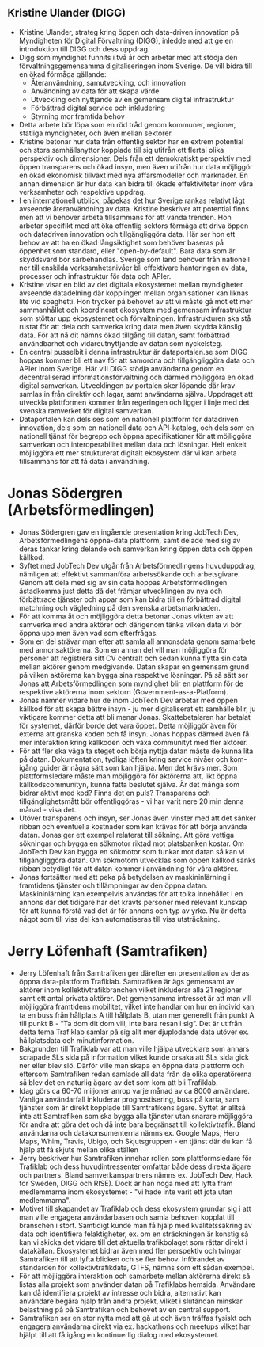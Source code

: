 ## Kristine Ulander (DIGG)
* Kristine Ulander, strateg kring öppen och data-driven innovation på Myndigheten för Digital Förvaltning (DIGG), inledde med att ge en introduktion till DIGG och dess uppdrag.
* Digg som myndighet funnits i två år och arbetar med att stödja den förvaltningsgemensamma digitaliseringen inom Sverige. De vill bidra till en ökad förmåga gällande:
	* Återanvändning, samutveckling, och innovation
	* Användning av data för att skapa värde
	* Utveckling och nyttjande av en gemensam digital infrastruktur
	* Förbättrad digital service och inkludering
	* Styrning mor framtida behov
* Detta arbete bör löpa som en röd tråd genom kommuner, regioner, statliga myndigheter, och även mellan sektorer.
* Kristine betonar hur data från offentlig sektor har en extrem potential och stora samhällsnyttor kopplade till sig utifrån ett flertal olika perspektiv och dimensioner. Dels från ett demokratiskt perspektiv med öppen transparens och ökad insyn, men även utifrån hur data möjliggör en ökad ekonomisk tillväxt med nya affärsmodeller och marknader. En annan dimension är hur data kan bidra till ökade effektiviteter inom våra verksamheter och respektive uppdrag.
* I en internationell utblick, påpekas det hur Sverige rankas relativt lågt avseende återanvändning av data. Kristine beskriver att potential finns men att vi behöver arbeta tillsammans för att vända trenden. Hon arbetar specifikt med att öka offentlig sektors förmåga att driva öppen och datadriven innovation och tillgängliggöra data. Här ser hon ett behov av att ha en ökad långsiktighet som behöver baseras på öppenhet som standard, eller "open-by-default".  Bara data som är skyddsvärd bör särbehandlas. Sverige som land behöver från nationell ner till enskilda verksamhetsnivåer bli effektivare hanteringen av data, processer och infrastruktur för data och APIer.
* Kristine visar en bild av det digitala ekosystemet mellan myndigheter avseende datadelning där kopplingen mellan organisationer kan liknas lite vid spaghetti. Hon trycker på behovet av att vi måste gå mot ett mer sammanhållet och koordinerat ekosystem med gemensam infrastruktur som stöttar upp ekosystemet och förvaltningen. Infrastrukturen ska stå rustat för att dela och samverka kring data men även skydda känslig data. För att nå dit nämns ökad tillgång till datan, samt förbättrad användbarhet och vidareutnyttjande av datan som nyckelsteg.
* En central pusselbit i denna infrastruktur är dataportalen.se som DIGG hoppas kommer bli ett nav för att samordna och tillgängliggöra data och APIer inom Sverige. Här vill DIGG stödja användarna genom en decentraliserad informationsförvaltning och därmed möjliggöra en ökad digital samverkan. Utvecklingen av portalen sker löpande där krav samlas in från direktiv och lagar, samt användarna själva. Uppdraget att utveckla plattformen kommer från regeringen och ligger i linje med det svenska ramverket för digital samverkan. 
* Dataportalen kan dels ses som en nationell plattform för datadriven innovation, dels som en nationell data och API-katalog, och dels som en nationell tjänst för begrepp och öppna specifikationer för att möjliggöra samverkan och interoperabilitet mellan data och lösningar. Helt enkelt möjliggöra ett mer strukturerat digitalt ekosystem där vi kan arbeta tillsammans för att få data i användning.
  
# Jonas Södergren (Arbetsförmedlingen)
* Jonas Södergren gav en ingående presentation kring JobTech Dev, Arbetsförmedlingens öppna-data plattform, samt delade med sig av deras tankar kring delande och samverkan kring öppen data och öppen källkod.
* Syftet med JobTech Dev utgår från Arbetsförmedlingens huvuduppdrag, nämligen att effektivt sammanföra arbetssökande och arbetsgivare. Genom att dela med sig av sin data hoppas Arbetsförmedlingen åstadkomma just detta då det främjar utvecklingen av nya och förbättrade tjänster och appar som kan bidra till en förbättrad digital matchning och vägledning på den svenska arbetsmarknaden.
* För att komma åt och möjliggöra detta betonar Jonas vikten av att samverka med andra aktörer och därigenom tänka vilken data vi bör öppna upp men även vad som efterfrågas.
* Som en del strävar man efter att samla all annonsdata genom samarbete med annonsaktörerna. Som en annan del vill man möjliggöra för personer att registrera sitt CV centralt och sedan kunna flytta sin data mellan aktörer genom medgivande. Datan skapar en gemensam grund på vilken aktörerna kan bygga sina respektive lösningar. På så sätt ser Jonas att Arbetsförmedlingen som myndighet blir en plattform för de respektive aktörerna inom sektorn (Government-as-a-Platform).
* Jonas nämner vidare hur de inom JobTech Dev arbetar med öppen källkod för att skapa bättre insyn - ju mer digitaliserat ett samhälle blir, ju viktigare kommer detta att bli menar Jonas. Skattebetalaren har betalat för systemet, därför borde det vara öppet. Detta möjliggör även för externa att granska koden och få insyn. Jonas hoppas därmed även få mer interaktion kring källkoden och växa communityt med fler aktörer. 
* För att fler ska våga ta steget och börja nyttja datan måste de kunna lita på datan. Dokumentation, tydliga löften kring service nivåer och kom-igång guider är några sätt som kan hjälpa. Men det krävs mer. Som plattformsledare måste man möjliggöra för aktörerna att, likt öppna källkodscommunityn, kunna fatta beslutet själva. Är det många som bidrar aktivt med kod? Finns det en puls? Transparens och tillgänglighetsmått bör offentliggöras - vi har varit nere 20 min denna månad - visa det.
* Utöver transparens och insyn, ser Jonas även vinster med att det sänker ribban och eventuella kostnader som kan krävas för att börja använda datan. Jonas ger ett exempel relaterat till sökning. Att göra vettiga sökningar och bygga en sökmotor riktad mot platsbanken kostar. Om JobTech Dev kan bygga en sökmotor som funkar mot datan så kan vi tillgängliggöra datan. Om sökmotorn utvecklas som öppen källkod sänks ribban betydligt för att datan kommer i användning för våra aktörer.
* Jonas fortsätter med att peka på betydelsen av maskininlärning i framtidens tjänster och tillämpningar av den öppna datan. Maskininlärning kan exempelvis användas för att tolka innehållet i en annons där det tidigare har det krävts personer med relevant kunskap för att kunna förstå vad det är för annons och typ av yrke. Nu är detta något som till viss del kan automatiseras till viss utsträckning.

# Jerry Löfenhaft (Samtrafiken)
* Jerry Löfenhaft från Samtrafiken ger därefter en presentation av deras öppna data-plattform Trafiklab. Samtrafiken är ägs gemensamt av aktörer inom kollektivtrafikbranchen vilket inkluderar alla 21 regioner samt ett antal privata aktörer. Det gemensamma intresset är att man vill möjliggöra framtidens mobilitet, vilket inte handlar om hur en individ kan ta en buss från hållplats A till hållplats B, utan mer generellt från punkt A till punkt B - ”Ta dom dit dom vill, inte bara resan i sig”. Det är utifrån detta tema Trafiklab samlar på sig allt mer djuplodande data utöver ex. hållplatsdata och minutinformation.
* Bakgrunden till Trafiklab var att man ville hjälpa utvecklare som annars scrapade SLs sida på information vilket kunde orsaka att SLs sida gick ner eller blev slö. Därför ville man skapa en öppna data plattform och eftersom Samtrafiken redan samlade all data från de olika operatörerna så blev det en naturlig ägare av det som kom att bli Trafiklab.
* Idag görs ca 60-70 miljoner anrop varje månad av ca 8000 användare. Vanliga användarfall inkluderar prognostisering, buss på karta, sam tjänster som är direkt kopplade till Samtrafikens ägare. Syftet är alltså inte att Samtrafiken som ska bygga alla tjänster utan snarare möjliggöra för andra att göra det och då inte bara begränsat till kollektivtrafik. Bland användarna och datakonsumenterna nämns ex. Google Maps, Hero Maps, Whim, Travis, Ubigo, och Skjutsgruppen - en tjänst där du kan få hjälp att få skjuts mellan olika ställen
* Jerry beskriver hur Samtrafiken innehar rollen som plattformsledare för Trafiklab och dess huvudintressenter omfattar både dess direkta ägare och partners. Bland samverkanspartners nämns ex. JobTech Dev, Hack for Sweden, DIGG och RISE). Dock är han noga med att lyfta fram medlemmarna inom ekosystemet - "vi hade inte varit ett jota utan medlemmarna".
* Motivet till skapandet av Trafiklab och dess ekosystem grundar sig i att man ville engagera användarbasen och samla behoven kopplat till branschen i stort. Samtidigt kunde man få hjälp med kvalitetssäkring av data och identifiera felaktigheter, ex. om en sträckningen är konstig så kan vi skicka det vidare till det aktuella trafikbolaget som rättar direkt i datakällan. Ekosystemet bidrar även med fler perspektiv och tvingar Samtrafiken till att lyfta blicken och se fler behov. Införandet av standarden för kollektivtrafikdata, GTFS, nämns som ett sådan exempel.
* För att möjliggöra interaktion och samarbete mellan aktörerna direkt så listas alla projekt som använder datan på Trafiklabs hemsida. Användare kan då identifiera projekt av intresse och bidra, alternativt kan användare begära hjälp från andra projekt, vilket i slutändan minskar belastning på på Samtrafiken och behovet av en central support.
* Samtrafiken ser en stor nytta med att gå ut och även träffas fysiskt och engagera användarna direkt via ex. hackathons och meetups vilket har hjälpt till att få igång en kontinuerlig dialog med ekosystemet.